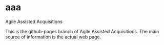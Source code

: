 aaa
===

Agile Assisted Acquisitions

This is the github-pages branch of Agile Assisted Acquisitions. The main source of information is the actual web page.
